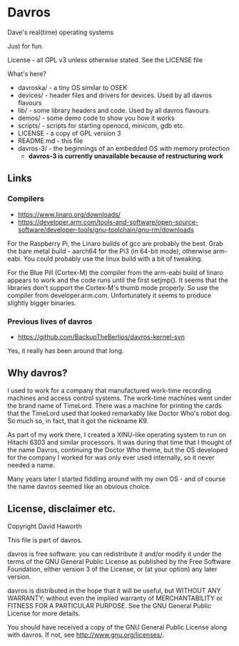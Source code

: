# Davros
Dave's real(time) operating systems

Just for fun.

License - all GPL v3 unless otherwise stated.  See the LICENSE file

What's here?

* davroska/ - a tiny OS similar to OSEK
* devices/ - header files and drivers for devices. Used by all davros flavours
* lib/ - some library headers and code. Used by all davros flavours
* demos/ - some demo code to show you how it works
* scripts/ - scripts for starting openocd, minicom, gdb etc.
* LICENSE - a copy of GPL version 3
* README.md - this file
* davros-3/ - the beginnings of an embedded OS with memory protection
  * **davros-3 is currently unavailable because of restructuring work**

## Links

### Compilers

* <https://www.linaro.org/downloads/>
* <https://developer.arm.com/tools-and-software/open-source-software/developer-tools/gnu-toolchain/gnu-rm/downloads>

For the Raspberry Pi, the Linaro builds of gcc are probably the best. Grab the bare metal build - aarch64
for the Pi3 (in 64-bit mode), otherwise arm-eabi. You could probably use the linux build with a bit of tweaking.

For the Blue Pill (Cortex-M) the compiler from the arm-eabi build of linaro appears to work and the code
runs until the first setjmp(). It seems that the libraries don't support the Cortex-M's thumb mode properly. So
use the compiler from developer.arm.com. Unfortunately it seems to produce slightly bigger binaries.

### Previous lives of davros

* <https://github.com/BackupTheBerlios/davros-kernel-svn>

Yes, it really has been around that long.

## Why davros?

I used to work for a company that manufactured work-time recording machines and access control systems.
The work-time machines went under the brand name of TimeLord. There was a machine for printing
the cards that the TimeLord used that looked remarkably like Doctor Who's robot dog. So much so,
in fact, that it got the nickname K9.

As part of my work there, I created a XINU-like operating system to run on Hitachi 6303 and similar processors.
It was during that time that I thought of the name Davros, continuing the Doctor Who theme, but the OS
developed for the company I worked for was only ever used internally, so it never needed a name.

Many years later I started fiddling around with my own OS - and of course the name davros seemed like an
obvious choice.

## License, disclaimer etc.

Copyright David Haworth

This file is part of davros.

davros is free software: you can redistribute it and/or modify
it under the terms of the GNU General Public License as published by
the Free Software Foundation, either version 3 of the License, or
(at your option) any later version.

davros is distributed in the hope that it will be useful,
but WITHOUT ANY WARRANTY; without even the implied warranty of
MERCHANTABILITY or FITNESS FOR A PARTICULAR PURPOSE.  See the
GNU General Public License for more details.

You should have received a copy of the GNU General Public License
along with davros.  If not, see <http://www.gnu.org/licenses/>.
